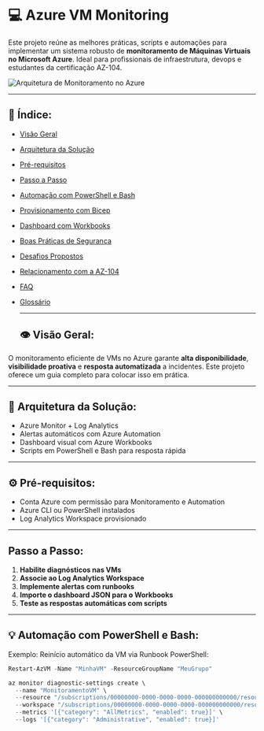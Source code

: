 # 💻 Azure VM Monitoring

Este projeto reúne as melhores práticas, scripts e automações para implementar um sistema robusto de **monitoramento de Máquinas Virtuais no Microsoft Azure**. Ideal para profissionais de infraestrutura, devops e estudantes da certificação AZ-104.

![Arquitetura de Monitoramento no Azure](./imagens/arquitetura-monitoramento-vm.png)

---

## 📑 Índice:

- [Visão Geral](#visão-geral)
- [Arquitetura da Solução](#arquitetura-da-solução)
- [Pré-requisitos](#pré-requisitos)
- [Passo a Passo](#passo-a-passo)
- [Automação com PowerShell e Bash](#automação-com-powershell-e-bash)
- [Provisionamento com Bicep](#provisionamento-com-bicep)
- [Dashboard com Workbooks](#dashboard-com-workbooks)
- [Boas Práticas de Segurança](#boas-práticas-de-segurança)
- [Desafios Propostos](#desafios-propostos)
- [Relacionamento com a AZ-104](#relacionamento-com-a-az-104)
- [FAQ](#faq)
- [Glossário](#glossário)

  ---

  ## 👁️ Visão Geral:

O monitoramento eficiente de VMs no Azure garante **alta disponibilidade**, **visibilidade proativa** e **resposta automatizada** a incidentes. Este projeto oferece um guia completo para colocar isso em prática.

---

## 🧱 Arquitetura da Solução:

- Azure Monitor + Log Analytics
- Alertas automáticos com Azure Automation
- Dashboard visual com Azure Workbooks
- Scripts em PowerShell e Bash para resposta rápida

---

## ⚙️ Pré-requisitos:

- Conta Azure com permissão para Monitoramento e Automation
- Azure CLI ou PowerShell instalados
- Log Analytics Workspace provisionado

---

## Passo a Passo:

1. **Habilite diagnósticos nas VMs**
2. **Associe ao Log Analytics Workspace**
3. **Implemente alertas com runbooks**
4. **Importe o dashboard JSON para o Workbooks**
5. **Teste as respostas automáticas com scripts**

---

## 💡 Automação com PowerShell e Bash:

Exemplo: Reinício automático da VM via Runbook PowerShell:

```powershell
Restart-AzVM -Name "MinhaVM" -ResourceGroupName "MeuGrupo"

az monitor diagnostic-settings create \
  --name "MonitoramentoVM" \
  --resource "/subscriptions/00000000-0000-0000-0000-000000000000/resourceGroups/MeuRG/providers/Microsoft.Compute/virtualMachines/MinhaVM" \
  --workspace "/subscriptions/00000000-0000-0000-0000-000000000000/resourceGroups/MeuRG/providers/Microsoft.OperationalInsights/workspaces/MeuWorkspace" \
  --metrics '[{"category": "AllMetrics", "enabled": true}]' \
  --logs '[{"category": "Administrative", "enabled": true}]'


